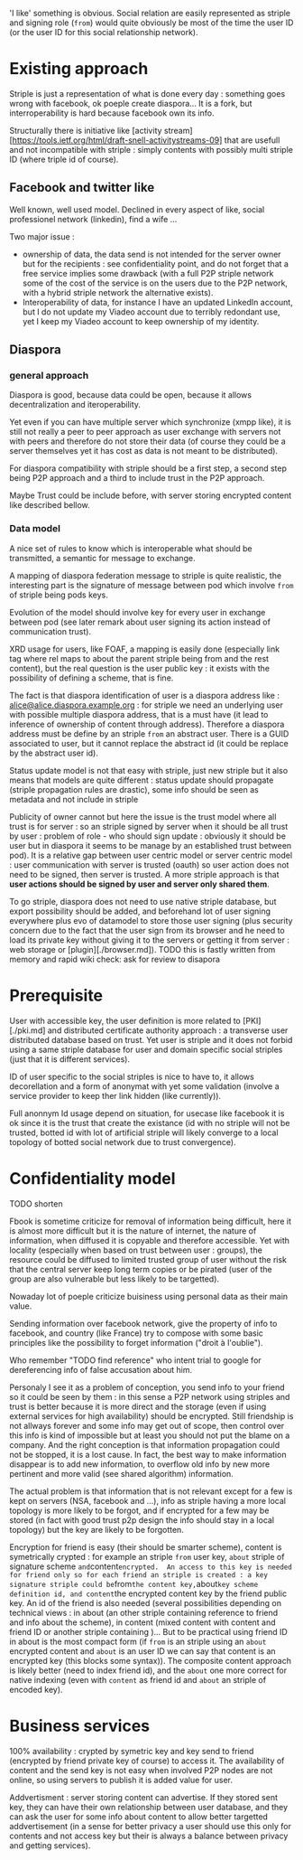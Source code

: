  'I like' something is obvious. Social relation are easily represented as striple and signing role (`from`) would quite obviously be most of the time the user ID (or the user ID for this social relationship network).

# Existing approach

Striple is just a representation of what is done every day : something goes wrong with facebook, ok poeple create diaspora... It is a fork, but interroperability is hard because facebook own its info.

Structurally there is initiative like [activity stream][https://tools.ietf.org/html/draft-snell-activitystreams-09] that are usefull and not incompatible with striple : simply contents with possibly multi striple ID (where triple id of course).

## Facebook and twitter like

Well known, well used model. Declined in every aspect of like, social professionel network (linkedin), find a wife ...

Two major issue :
  - ownership of data, the data send is not intended for the server owner but for the recipients : see confidentiality point, and do not forget that a free service implies some drawback (with a full P2P striple network some of the cost of the service is on the users due to the P2P network, with a hybrid striple network the alternative exists).
  - Interoperability of data, for instance I have an updated LinkedIn account, but I do not update my Viadeo account due to terribly redondant use, yet I keep my Viadeo account to keep ownership of my identity.

## Diaspora
 
### general approach

Diaspora is good, because data could be open, because it allows decentralization and iteroperability.

Yet even if you can have multiple server which synchronize (xmpp like), it is still not really a peer to peer approach as user exchange with servers not with peers and therefore do not store their data (of course they could be a server themselves yet it has cost as data is not meant to be distributed).

For diaspora compatibility with striple should be a first step, a second step being P2P approach and a third to include trust in the P2P approach.

Maybe Trust could be include before, with server storing encrypted content like described bellow.

### Data model

A nice set of rules to know which is interoperable what should be transmitted, a semantic for message to exchange.

A mapping of diaspora federation message to striple is quite realistic, the interesting part is the signature of message between pod which involve `from` of striple being pods keys.


Evolution of the model should involve key for every user in exchange between pod (see later remark about user signing its action instead of communication trust).

XRD usage for users, like FOAF, a mapping is easily done (especially link tag where rel maps to about the parent striple being from and the rest content), but the real question is the user public key : it exists with the possibility of defining a scheme, that is fine.

The fact is that diaspora identification of user is a diaspora address like : alice@alice.diaspora.example.org : for striple we need an underlying user with possible multiple diaspora address, that is a must have (it lead to inference of ownership of content through address). Therefore a diaspora address must be define by an striple `from` an abstract user.
There is a GUID associated to user, but it cannot replace the abstract id (it could be replace by the abstract user id).

Status update model is not that easy with striple, just new striple but it also means that models are quite different : status update should propagate (striple propagation rules are drastic), some info should be seen as metadata and not include in striple 

Publicity of owner cannot but here the issue is the trust model where all trust is for server : so an striple signed by server when it should be all trust by user : problem of role - who should sign update : obviously it should be user but in diaspora it seems to be manage by an established trust between pod).
It is a relative gap between user centric model or server centric model : user communication with server is trusted (oauth) so user action does not need to be signed, then server is trusted. A more striple approach is that **user actions should be signed by user and server only shared them**.

To go striple, diaspora does not need to use native striple database, but export possibility should be added, and beforehand lot of user signing everywhere plus evo of datamodel to store those user signing (plus security concern due to the fact that the user sign from its browser and he need to load its private key without giving it to the servers or getting it from server : web storage or [plugin][./browser.md]).
TODO this is fastly written from memory and rapid wiki check: ask for review to disapora


# Prerequisite

User with accessible key, the user definition is more related to [PKI][./pki.md] and distributed certificate authority approach : a transverse user distributed database based on trust. Yet user is striple and it does not forbid using a same striple database for user and domain specific social striples (just that it is different services).

ID of user specific to the social striples is nice to have to, it allows decorellation and a form of anonymat with yet some validation (involve a service provider to keep ther link hidden (like currently)).

Full anonnym Id usage depend on situation, for usecase like facebook it is ok since it is the trust that create the existance (id with no striple will not be trusted, botted id with lot of artificial striple will likely converge to a local topology of botted social network due to trust convergence).

# Confidentiality model

TODO shorten

Fbook is sometime criticize for removal of information being difficult, here it is almost more difficult but it is the nature of internet, the nature of information, when diffused it is copyable and therefore accessible. Yet with locality (especially when based on trust between user : groups), the resource could be diffused to limited trusted group of user without the risk that the central server keep long term copies or be pirated (user of the group are also vulnerable but less likely to be targetted).


Nowaday lot of poeple criticize buisiness using personal data as their main value.

Sending information over facebook network, give the property of info to facebook, and country (like France) try to compose with some basic principles like the possibility to forget information ("droit à l'oublie").

Who remember "TODO find reference" who intent trial to google for dereferencing info of false accusation about him.

Personaly I see it as a problem of conception, you send info to your friend so it could be seen by them : in this sense a P2P network using striples and trust is better because it is more direct and the storage (even if using external services for high availability) should be encrypted.
Still friendship is not allways forever and some info may get out of scope, then control over this info is kind of impossible but at least you should not put the blame on a company.
And the right conception is that information propagation could not be stopped, it is a lost cause.
In fact, the best way to make information disappear is to add new information, to overflow old info by new more pertinent and more valid (see shared algorithm) information.

The actual problem is that information that is not relevant except for a few is kept on servers (NSA, facebook and ...), info as striple having a more local topology is more likely to be forgot, and if encrypted for a few may be stored (in fact with good trust p2p design the info should stay in a local topology) but the key are likely to be forgotten.

Encryption for friend is easy (their should be smarter scheme), content is symetrically crypted : for example an striple `from` user key, `about` striple of signature scheme ` and `content` encrypted. 
An access to this key is needed for friend only so for each friend an striple is created : a key signature striple could be `from` the content key, `about` key scheme definition id, and content `the encrypted content key by the friend public key. An id of the friend is also needed (several possibilities depending on technical views : in about (an other striple containing reference to friend and info about the scheme), in content (mixed content with content and friend ID or another striple containing )... But to be practical using friend ID in about is the most compact form (if `from` is an striple using an `about` encrypted content and `about` is an user ID we can say that content is an encrypted key (this blocks some syntax)). The composite content approach is likely better (need to index friend id), and the `about` one more correct for native indexing (even with `content` as friend id and `about` an striple of encoded key).

# Business services

100% availability : crypted by symetric key and key send to friend (encrypted by friend private key of course) to access it. The availability of content and the send key is not easy when involved P2P nodes are not online, so using servers to publish it is added value for user.

Addvertisment : server storing content can advertise. If they stored sent key, they can have their own relationship between user database, and they can ask the user for some info about content to allow better targetted addvertisement (in a sense for better privacy a user should use this only for contents and not access key but their is always a balance between privacy and getting services).


